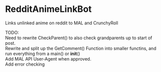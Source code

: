 RedditAnimeLinkBot
==================

Links unlinked anime on reddit to MAL and CrunchyRoll

TODO:    
Need to rewrite CheckParent() to also check grandparents up to start of post.    
Rewrite and split up the GetComment() Function into smaller functins, and run everything from a main() or __init__()    
Add MAL API User-Agent when approved.    
Add error checking
